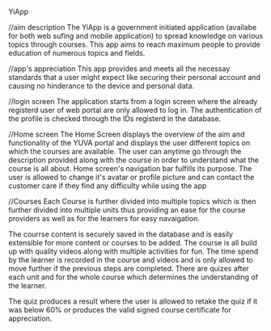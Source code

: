YiApp

//aim description
The YiApp is a government initiated application (availabe for both web sufing and mobile application) to spread knowledge on various topics through courses.
This app aims to reach maximum people to provide education of numerous topics and fields.

//app's appreciation
This app provides and meets all the necessay standards that a user might expect like securing their personal account and causing no hinderance to the device and personal
data.

//login screen
The application starts from a login screen where the already registerd user of web portal are only allowed to log in. The authentication of the profile is checked 
through the IDs registerd in the database.

//Home screen
The Home Screen displays the overview of the aim and functionality of the YUVA portal and displays the user different topics on which the courses are available.
The user can anytime go through the description provided along with the course in order to understand what the course is all about.
Home screen's navigation bar fulfills its purpose. The user is allowed to change it's avatar or profile picture and can contact the customer care if they find 
any difficulty while using the app

//Courses
Each Course is further divided into multiple topics which is then further divided into multiple units thus providing an ease for the course providers as well as 
for the learners for easy navaigation.

The courrse content is securely saved in the database and is easily extensible for more content or courses to be added.
The course is all build up with quality videos along with multiple activities for fun.
The time spend by the learner is recorded in the course and videos and is only allowed to move further if the previous steps are completed.
There are quizes after each unit and for the whole course which determines the understanding of the learner.

The quiz produces a result where the user is allowed to retake the quiz if it was below 60% or produces the valid signed course certificate for appreciation. 
